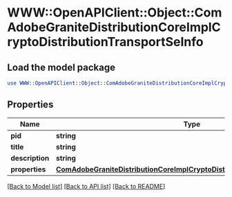 # WWW::OpenAPIClient::Object::ComAdobeGraniteDistributionCoreImplCryptoDistributionTransportSeInfo

## Load the model package
```perl
use WWW::OpenAPIClient::Object::ComAdobeGraniteDistributionCoreImplCryptoDistributionTransportSeInfo;
```

## Properties
Name | Type | Description | Notes
------------ | ------------- | ------------- | -------------
**pid** | **string** |  | [optional] 
**title** | **string** |  | [optional] 
**description** | **string** |  | [optional] 
**properties** | [**ComAdobeGraniteDistributionCoreImplCryptoDistributionTransportSeProperties**](ComAdobeGraniteDistributionCoreImplCryptoDistributionTransportSeProperties.md) |  | [optional] 

[[Back to Model list]](../README.md#documentation-for-models) [[Back to API list]](../README.md#documentation-for-api-endpoints) [[Back to README]](../README.md)


